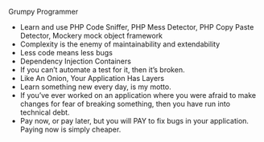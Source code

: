 Grumpy Programmer
* Learn and use PHP Code Sniffer, PHP Mess Detector, PHP Copy Paste Detector, Mockery mock object framework
* Complexity is the enemy of maintainability and extendability
* Less code means less bugs
* Dependency Injection Containers
* If you can’t automate a test for it, then it’s broken.
* Like An Onion, Your Application Has Layers
* Learn something new every day, is my motto.
* If you’ve ever worked on an application where you were afraid to make changes for fear of breaking something, then you have run into technical debt.
* Pay now, or pay later, but you will PAY to fix bugs in your application. Paying now is simply cheaper.
